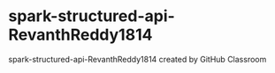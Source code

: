 # spark-structured-api-RevanthReddy1814
spark-structured-api-RevanthReddy1814 created by GitHub Classroom
